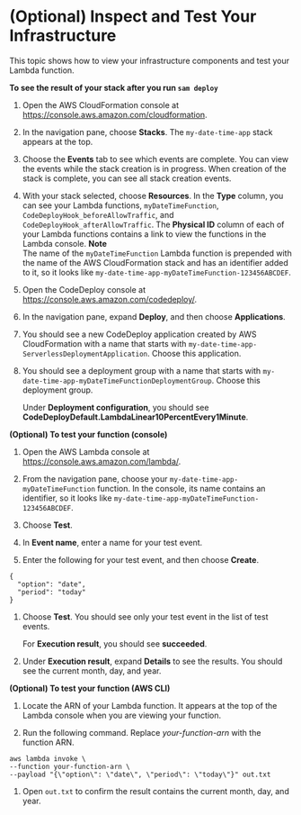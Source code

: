 # \(Optional\) Inspect and Test Your Infrastructure<a name="tutorial-lambda-sam-confirm-components"></a>

 This topic shows how to view your infrastructure components and test your Lambda function\. 

**To see the result of your stack after you run `sam deploy`**

1. Open the AWS CloudFormation console at [https://console\.aws\.amazon\.com/cloudformation](https://console.aws.amazon.com/cloudformation/)\.

1.  In the navigation pane, choose **Stacks**\. The `my-date-time-app` stack appears at the top\. 

1.  Choose the **Events** tab to see which events are complete\. You can view the events while the stack creation is in progress\. When creation of the stack is complete, you can see all stack creation events\. 

1.  With your stack selected, choose **Resources**\. In the **Type** column, you can see your Lambda functions, `myDateTimeFunction`, `CodeDeployHook_beforeAllowTraffic`, and `CodeDeployHook_afterAllowTraffic`\. The **Physical ID** column of each of your Lambda functions contains a link to view the functions in the Lambda console\. 
**Note**  
 The name of the `myDateTimeFunction` Lambda function is prepended with the name of the AWS CloudFormation stack and has an identifier added to it, so it looks like `my-date-time-app-myDateTimeFunction-123456ABCDEF`\. 

1. Open the CodeDeploy console at [https://console\.aws\.amazon\.com/codedeploy/](https://console.aws.amazon.com/codedeploy/)\.

1.  In the navigation pane, expand **Deploy**, and then choose **Applications**\. 

1.  You should see a new CodeDeploy application created by AWS CloudFormation with a name that starts with `my-date-time-app-ServerlessDeploymentApplication`\. Choose this application\. 

1.  You should see a deployment group with a name that starts with `my-date-time-app-myDateTimeFunctionDeploymentGroup`\. Choose this deployment group\. 

    Under **Deployment configuration**, you should see **CodeDeployDefault\.LambdaLinear10PercentEvery1Minute**\. 

**\(Optional\) To test your function \(console\)**

1. Open the AWS Lambda console at [https://console\.aws\.amazon\.com/lambda/](https://console.aws.amazon.com/lambda/)\.

1.  From the navigation pane, choose your `my-date-time-app-myDateTimeFunction` function\. In the console, its name contains an identifier, so it looks like `my-date-time-app-myDateTimeFunction-123456ABCDEF`\. 

1.  Choose **Test**\. 

1.  In **Event name**, enter a name for your test event\. 

1.  Enter the following for your test event, and then choose **Create**\. 

   ```
   {
     "option": "date",
     "period": "today"
   }
   ```

1.  Choose **Test**\. You should see only your test event in the list of test events\. 

    For **Execution result**, you should see **succeeded**\. 

1.  Under **Execution result**, expand **Details** to see the results\. You should see the current month, day, and year\. 

**\(Optional\) To test your function \(AWS CLI\)**

1.  Locate the ARN of your Lambda function\. It appears at the top of the Lambda console when you are viewing your function\. 

1.  Run the following command\. Replace *your\-function\-arn* with the function ARN\. 

   ```
   aws lambda invoke \
   --function your-function-arn \
   --payload "{\"option\": \"date\", \"period\": \"today\"}" out.txt
   ```

1.  Open `out.txt` to confirm the result contains the current month, day, and year\. 